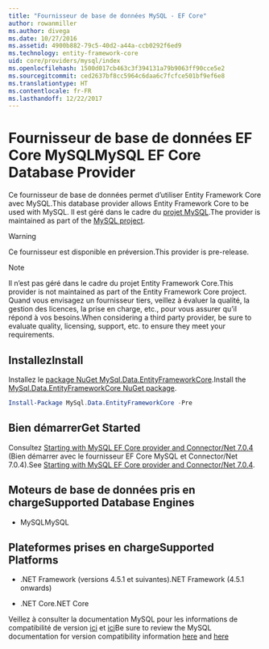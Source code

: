 ```yaml
---
title: "Fournisseur de base de données MySQL - EF Core"
author: rowanmiller
ms.author: divega
ms.date: 10/27/2016
ms.assetid: 4900b882-79c5-40d2-a44a-ccb0292f6ed9
ms.technology: entity-framework-core
uid: core/providers/mysql/index
ms.openlocfilehash: 1500d017cb463c3f394131a79b9063ff90cce5e2
ms.sourcegitcommit: ced2637bf8cc5964c6daa6c7fcfce501bf9ef6e8
ms.translationtype: HT
ms.contentlocale: fr-FR
ms.lasthandoff: 12/22/2017
---
```

# <a name="mysql-ef-core-database-provider"></a><span data-ttu-id="52f0e-102">Fournisseur de base de données EF Core MySQL</span><span class="sxs-lookup"><span data-stu-id="52f0e-102">MySQL EF Core Database Provider</span></span>

<span data-ttu-id="52f0e-103">Ce fournisseur de base de données permet d’utiliser Entity Framework Core avec MySQL.</span><span class="sxs-lookup"><span data-stu-id="52f0e-103">This database provider allows Entity Framework Core to be used with MySQL.</span></span> <span data-ttu-id="52f0e-104">Il est géré dans le cadre du [projet MySQL](http://dev.mysql.com).</span><span class="sxs-lookup"><span data-stu-id="52f0e-104">The provider is maintained as part of the [MySQL project](http://dev.mysql.com).</span></span>

> [!WARNING]  
> <span data-ttu-id="52f0e-105">Ce fournisseur est disponible en préversion.</span><span class="sxs-lookup"><span data-stu-id="52f0e-105">This provider is pre-release.</span></span>

> [!NOTE]  
> <span data-ttu-id="52f0e-106">Il n’est pas géré dans le cadre du projet Entity Framework Core.</span><span class="sxs-lookup"><span data-stu-id="52f0e-106">This provider is not maintained as part of the Entity Framework Core project.</span></span> <span data-ttu-id="52f0e-107">Quand vous envisagez un fournisseur tiers, veillez à évaluer la qualité, la gestion des licences, la prise en charge, etc., pour vous assurer qu’il répond à vos besoins.</span><span class="sxs-lookup"><span data-stu-id="52f0e-107">When considering a third party provider, be sure to evaluate quality, licensing, support, etc. to ensure they meet your requirements.</span></span>

## <a name="install"></a><span data-ttu-id="52f0e-108">Installez</span><span class="sxs-lookup"><span data-stu-id="52f0e-108">Install</span></span>

<span data-ttu-id="52f0e-109">Installez le [package NuGet MySql.Data.EntityFrameworkCore](https://www.nuget.org/packages/MySql.Data.EntityFrameworkCore).</span><span class="sxs-lookup"><span data-stu-id="52f0e-109">Install the [MySql.Data.EntityFrameworkCore NuGet package](https://www.nuget.org/packages/MySql.Data.EntityFrameworkCore).</span></span>

``` powershell
Install-Package MySql.Data.EntityFrameworkCore -Pre
```

## <a name="get-started"></a><span data-ttu-id="52f0e-110">Bien démarrer</span><span class="sxs-lookup"><span data-stu-id="52f0e-110">Get Started</span></span>

<span data-ttu-id="52f0e-111">Consultez [Starting with MySQL EF Core provider and Connector/Net 7.0.4](http://insidemysql.com/howto-starting-with-mysql-ef-core-provider-and-connectornet-7-0-4/) (Bien démarrer avec le fournisseur EF Core MySQL et Connector/Net 7.0.4).</span><span class="sxs-lookup"><span data-stu-id="52f0e-111">See [Starting with MySQL EF Core provider and Connector/Net 7.0.4](http://insidemysql.com/howto-starting-with-mysql-ef-core-provider-and-connectornet-7-0-4/).</span></span>

## <a name="supported-database-engines"></a><span data-ttu-id="52f0e-112">Moteurs de base de données pris en charge</span><span class="sxs-lookup"><span data-stu-id="52f0e-112">Supported Database Engines</span></span>

* <span data-ttu-id="52f0e-113">MySQL</span><span class="sxs-lookup"><span data-stu-id="52f0e-113">MySQL</span></span>

## <a name="supported-platforms"></a><span data-ttu-id="52f0e-114">Plateformes prises en charge</span><span class="sxs-lookup"><span data-stu-id="52f0e-114">Supported Platforms</span></span>

* <span data-ttu-id="52f0e-115">.NET Framework (versions 4.5.1 et suivantes)</span><span class="sxs-lookup"><span data-stu-id="52f0e-115">.NET Framework (4.5.1 onwards)</span></span>

* <span data-ttu-id="52f0e-116">.NET Core</span><span class="sxs-lookup"><span data-stu-id="52f0e-116">.NET Core</span></span>

<span data-ttu-id="52f0e-117">Veillez à consulter la documentation MySQL pour les informations de compatibilité de version [ici](https://dev.mysql.com/doc/connector-net/en/connector-net-versions.html) et [ici](https://dev.mysql.com/doc/connector-net/en/connector-net-entityframework-core.html)</span><span class="sxs-lookup"><span data-stu-id="52f0e-117">Be sure to review the MySQL documentation for version compatibility information [here](https://dev.mysql.com/doc/connector-net/en/connector-net-versions.html) and [here](https://dev.mysql.com/doc/connector-net/en/connector-net-entityframework-core.html)</span></span>

